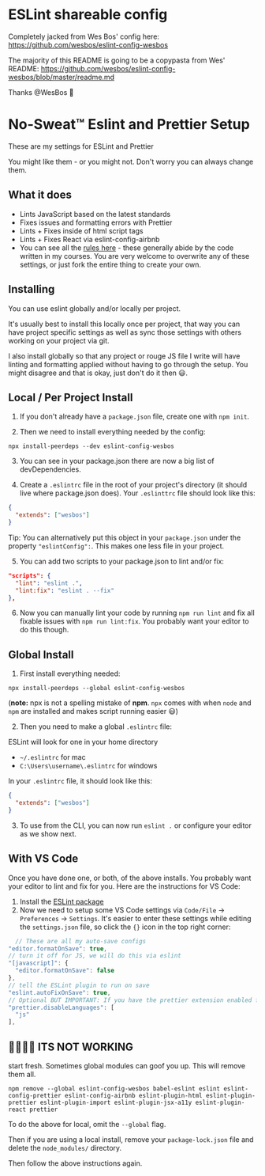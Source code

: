# ESLint shareable config

Completely jacked from Wes Bos' config here:
https://github.com/wesbos/eslint-config-wesbos

The majority of this README is going to be a copypasta from Wes'
README:
https://github.com/wesbos/eslint-config-wesbos/blob/master/readme.md

Thanks @WesBos 🙏

# No-Sweat™ Eslint and Prettier Setup

These are my settings for ESLint and Prettier

You might like them - or you might not. Don't worry you can always
change them.

## What it does

- Lints JavaScript based on the latest standards
- Fixes issues and formatting errors with Prettier
- Lints + Fixes inside of html script tags
- Lints + Fixes React via eslint-config-airbnb
- You can see all the
  [rules here](https://github.com/wesbos/eslint-config-wesbos/blob/master/.eslintrc.js) -
  these generally abide by the code written in my courses. You are
  very welcome to overwrite any of these settings, or just fork the
  entire thing to create your own.

## Installing

You can use eslint globally and/or locally per project.

It's usually best to install this locally once per project, that way
you can have project specific settings as well as sync those settings
with others working on your project via git.

I also install globally so that any project or rouge JS file I write
will have linting and formatting applied without having to go through
the setup. You might disagree and that is okay, just don't do it then
😃.

## Local / Per Project Install

1. If you don't already have a `package.json` file, create one with
   `npm init`.

2. Then we need to install everything needed by the config:

```
npx install-peerdeps --dev eslint-config-wesbos
```

3. You can see in your package.json there are now a big list of
   devDependencies.

4. Create a `.eslintrc` file in the root of your project's directory
   (it should live where package.json does). Your `.eslinttrc` file
   should look like this:

```json
{
  "extends": ["wesbos"]
}
```

Tip: You can alternatively put this object in your `package.json`
under the property `"eslintConfig":`. This makes one less file in your
project.

5. You can add two scripts to your package.json to lint and/or fix:

```json
"scripts": {
  "lint": "eslint .",
  "lint:fix": "eslint . --fix"
},
```

6. Now you can manually lint your code by running `npm run lint` and
   fix all fixable issues with `npm run lint:fix`. You probably want
   your editor to do this though.

## Global Install

1. First install everything needed:

```
npx install-peerdeps --global eslint-config-wesbos
```

(**note:** npx is not a spelling mistake of **npm**. `npx` comes with
when `node` and `npm` are installed and makes script running easier
😃)

2. Then you need to make a global `.eslintrc` file:

ESLint will look for one in your home directory

- `~/.eslintrc` for mac
- `C:\Users\username\.eslintrc` for windows

In your `.eslintrc` file, it should look like this:

```json
{
  "extends": ["wesbos"]
}
```

3. To use from the CLI, you can now run `eslint .` or configure your
   editor as we show next.

## With VS Code

Once you have done one, or both, of the above installs. You probably
want your editor to lint and fix for you. Here are the instructions
for VS Code:

1. Install the
   [ESLint package](https://marketplace.visualstudio.com/items?itemName=dbaeumer.vscode-eslint)
2. Now we need to setup some VS Code settings via `Code/File` →
   `Preferences` → `Settings`. It's easier to enter these settings
   while editing the `settings.json` file, so click the `{}` icon in
   the top right corner:

```js
  // These are all my auto-save configs
"editor.formatOnSave": true,
// turn it off for JS, we will do this via eslint
"[javascript]": {
  "editor.formatOnSave": false
},
// tell the ESLint plugin to run on save
"eslint.autoFixOnSave": true,
// Optional BUT IMPORTANT: If you have the prettier extension enabled for other languages like CSS and HTML, turn it off for JS since we are doing it through Eslint already
"prettier.disableLanguages": [
  "js"
],
```

## 🤬🤬🤬🤬 ITS NOT WORKING

start fresh. Sometimes global modules can goof you up. This will
remove them all.

```
npm remove --global eslint-config-wesbos babel-eslint eslint eslint-config-prettier eslint-config-airbnb eslint-plugin-html eslint-plugin-prettier eslint-plugin-import eslint-plugin-jsx-a11y eslint-plugin-react prettier
```

To do the above for local, omit the `--global` flag.

Then if you are using a local install, remove your `package-lock.json`
file and delete the `node_modules/` directory.

Then follow the above instructions again.
